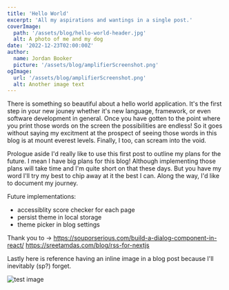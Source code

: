 ```yaml
---
title: 'Hello World'
excerpt: 'All my aspirations and wantings in a single post.'
coverImage:
  path: '/assets/blog/hello-world-header.jpg'
  alt: A photo of me and my dog
date: '2022-12-23T02:00:00Z'
author:
  name: Jordan Booker
  picture: '/assets/blog/amplifierScreenshot.png'
ogImage:
  url: '/assets/blog/amplifierScreenshot.png'
  alt: Another image text
---
```


There is something so beautiful about a hello world application. It's the first step in your new jouney whether it's new language, framework, or even software development in general. Once you have gotten to the point where you print those words on the screen the possibilities are endless! So it goes without saying my excitment at the prospect of seeing those words in this blog is at mount everest levels. Finally, I too, can scream into the void. 

Prologue aside I'd really like to use this first post to outline my plans for the future. I mean I have big plans for this blog! Although implementing those plans will take time and I'm quite short on that these days. But you have my word I'll try my best to chip away at it the best I can. Along the way, I'd like to document my journey. 

Future implementations: 
- accessiblity score checker for each page
- persist theme in local storage
- theme picker in blog settings

Thank you to -> 
https://souporserious.com/build-a-dialog-component-in-react/
https://sreetamdas.com/blog/rss-for-nextjs

Lastly here is reference having an inline image in a blog post because I'll inevitably (sp?) forget.

![test image](/assets/blog/amplifierScreenshot.png)